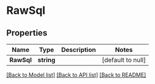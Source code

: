 # RawSql

## Properties
Name | Type | Description | Notes
------------ | ------------- | ------------- | -------------
**RawSql** | **string** |  | [default to null]

[[Back to Model list]](../README.md#documentation-for-models) [[Back to API list]](../README.md#documentation-for-api-endpoints) [[Back to README]](../README.md)

